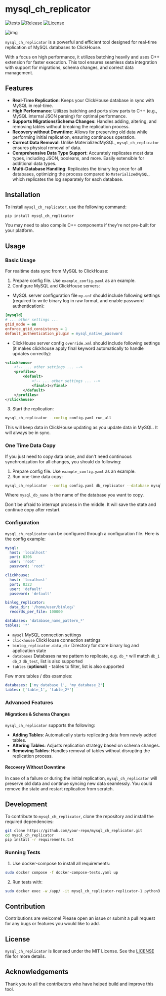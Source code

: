 # mysql_ch_replicator
![tests](https://github.com/bakwc/mysql_ch_replicator/actions/workflows/tests.yaml/badge.svg)
[![Release][release-image]][releases]
[![License][license-image]][license]

[release-image]: https://img.shields.io/badge/release-0.0.19-blue.svg?style=flat
[releases]: https://github.com/bakwc/mysql_ch_replicator/releases

[license-image]: https://img.shields.io/badge/license-MIT-blue.svg?style=flat
[license]: LICENSE

![img](https://raw.githubusercontent.com/bakwc/mysql_ch_replicator/master/mysql_ch.jpg)

`mysql_ch_replicator` is a powerful and efficient tool designed for real-time replication of MySQL databases to ClickHouse.

With a focus on high performance, it utilizes batching heavily and uses C++ extension for faster execution. This tool ensures seamless data integration with support for migrations, schema changes, and correct data management.

## Features

- **Real-Time Replication**: Keeps your ClickHouse database in sync with MySQL in real-time.
- **High Performance**: Utilizes batching and ports slow parts to C++ (e.g., MySQL internal JSON parsing) for optimal performance.
- **Supports Migrations/Schema Changes**: Handles adding, altering, and removing tables without breaking the replication process.
- **Recovery without Downtime**: Allows for preserving old data while performing initial replication, ensuring continuous operation.
- **Correct Data Removal**: Unlike MaterializedMySQL, `mysql_ch_replicator` ensures physical removal of data.
- **Comprehensive Data Type Support**: Accurately replicates most data types, including JSON, booleans, and more. Easily extensible for additional data types.
- **Multi-Database Handling**: Replicates the binary log once for all databases, optimizing the process compared to `MaterializedMySQL`, which replicates the log separately for each database.

## Installation

To install `mysql_ch_replicator`, use the following command:

```bash
pip install mysql_ch_replicator
```

You may need to also compile C++ components if they're not pre-built for your platform.

## Usage

### Basic Usage

For realtime data sync from MySQL to ClickHouse:

1. Prepare config file. Use `example_config.yaml` as an example.
2. Configure MySQL and ClickHouse servers:
 - MySQL server configuration file `my.cnf` should include following settings (required to write binary log in raw format, and enable password authentication):
```ini
[mysqld]
# ... other settings ...
gtid_mode = on
enforce_gtid_consistency = 1
default_authentication_plugin = mysql_native_password

```

 - ClickHouse server config `override.xml` should include following settings (it makes clickhouse apply final keyword automatically to handle updates correctly):
```xml
<clickhouse>
    <!-- ... other settings ... -->
    <profiles>
        <default>
            <!-- ... other settings ... -->
            <final>1</final>
        </default>
    </profiles>
</clickhouse>
```

3. Start the replication:

```bash
mysql_ch_replicator --config config.yaml run_all
```

This will keep data in ClickHouse updating as you update data in MySQL. It will always be in sync.

### One Time Data Copy

If you just need to copy data once, and don't need continuous synchronization for all changes, you should do following:

1. Prepare config file. Use `example_config.yaml` as an example.
2. Run one-time data copy:

```bash
mysql_ch_replicator --config config.yaml db_replicator --database mysql_db_name --initial_only=True
```
Where `mysql_db_name` is the name of the database you want to copy.

Don't be afraid to interrupt process in the middle. It will save the state and continue copy after restart.

### Configuration

`mysql_ch_replicator` can be configured through a configuration file. Here is the config example:

```yaml
mysql:
  host: 'localhost'
  port: 8306
  user: 'root'
  password: 'root'

clickhouse:
  host: 'localhost'
  port: 8323
  user: 'default'
  password: 'default'

binlog_replicator:
  data_dir: '/home/user/binlog/'
  records_per_file: 100000

databases: 'database_name_pattern_*'
tables: '*'
```


- `mysql` MySQL connection settings
- `clickhouse` ClickHouse connection settings
- `binlog_replicator.data_dir` Directory for store binary log and application state
- `databases` Databases name pattern to replicate, e.g. `db_*` will match `db_1` `db_2` `db_test`, list is also supported
- `tables` (__optional__) - tables to filter, list is also supported

Few more tables / dbs examples:

```yaml
databases: ['my_database_1', 'my_database_2']
tables: ['table_1', 'table_2*']
```

### Advanced Features

#### Migrations & Schema Changes

`mysql_ch_replicator` supports the following:

- **Adding Tables**: Automatically starts replicating data from newly added tables.
- **Altering Tables**: Adjusts replication strategy based on schema changes.
- **Removing Tables**: Handles removal of tables without disrupting the replication process.

#### Recovery Without Downtime

In case of a failure or during the initial replication, `mysql_ch_replicator` will preserve old data and continue syncing new data seamlessly. You could remove the state and restart replication from scratch.

## Development

To contribute to `mysql_ch_replicator`, clone the repository and install the required dependencies:

```bash
git clone https://github.com/your-repo/mysql_ch_replicator.git
cd mysql_ch_replicator
pip install -r requirements.txt
```

### Running Tests

1. Use docker-compose to install all requirements:
```bash
sudo docker compose -f docker-compose-tests.yaml up
```
2. Run tests with:
```bash
sudo docker exec -w /app/ -it mysql_ch_replicator-replicator-1 python3 -m pytest -v -s test_mysql_ch_replicator.py
```

## Contribution

Contributions are welcome! Please open an issue or submit a pull request for any bugs or features you would like to add.

## License

`mysql_ch_replicator` is licensed under the MIT License. See the [LICENSE](LICENSE) file for more details.

## Acknowledgements

Thank you to all the contributors who have helped build and improve this tool.
